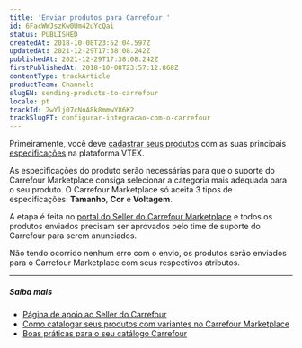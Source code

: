 ```yaml
---
title: 'Enviar produtos para Carrefour '
id: 6FacWWJszKw0Um42uYcQai
status: PUBLISHED
createdAt: 2018-10-08T23:52:04.597Z
updatedAt: 2021-12-29T17:38:08.242Z
publishedAt: 2021-12-29T17:38:08.242Z
firstPublishedAt: 2018-10-08T23:57:12.868Z
contentType: trackArticle
productTeam: Channels
slugEN: sending-products-to-carrefour
locale: pt
trackId: 2wYlj07cNuA8k8mmwY86K2
trackSlugPT: configurar-integracao-com-o-carrefour
---
```


Primeiramente, você deve [cadastrar seus produtos](https://help.vtex.com/pt/tracks/catalogo-101--5AF0XfnjfWeopIFBgs3LIQ/1ROhz3Y7mfSMmCO1I1GxEL) com as suas principais [especificações](https://help.vtex.com/pt/tracks/catalogo-101--5AF0XfnjfWeopIFBgs3LIQ/4fcdmJzQ6QYA9zWf3bLWin) na plataforma VTEX. 

As especificações do produto serão necessárias para que o suporte do Carrefour Marketplace consiga selecionar a categoria mais adequada para o seu produto. O Carrefour Marketplace só aceita 3 tipos de especificações: **Tamanho**, **Cor** e **Voltagem**.

A etapa é feita no [portal do Seller do Carrefour Marketplace](https://marketplace.carrefour.com.br/login) e todos os produtos enviados precisam ser aprovados pelo time de suporte do Carrefour para serem anunciados.

Não tendo ocorrido nenhum erro com o envio, os produtos serão enviados para o Carrefour Marketplace com seus respectivos atributos.

____

##### Saiba mais

- [Página de apoio ao Seller do Carrefour](https://www.carrefour.com.br/apoio-ao-seller)
- [Como catalogar seus produtos com variantes no Carrefour Marketplace](https://www.youtube.com/watch?v=mA1eZjyZwZA)
- [Boas práticas para o seu catálogo Carrefour](https://www.youtube.com/watch?v=W0Ca1C6nEWQ)
